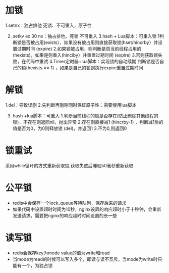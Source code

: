 # 加锁

1.setnx：独占排他 死锁、不可重入，原子性

2. setkv ex 30 nx：独占排他、死锁 不可重入
   3.hash + Lua脚本：可重入锁
   1判断锁是否被占用(exists），如果没有被占用则直接获取锁(hset/hincrby）并设置过期时间
   (expire)
   2.如果锁被占用，则判断是否当前线程占用的 (hexists)，如果是则重入(hinciby）并重置过期时间
   (expire)
   3.否则获取锁失败，在代码中重试
   4.Timer定时器+lua脚本：实现锁的自动续期
   判断锁是否自己的锁(hexists == 1)
   ，如果是自己的锁则执行expire重置过期时间

# 解锁

1.del：导致误删
2.先判断再删除同时保证原子性：需要使用lua脚本

3. hash +lua脚本：可重入
   1.判断当前线程的锁是否存在(防止删除其他线程的锁)，不存在则返回nll，抛出异常
   2.存在则直接减1 (hincrby-1) ，判断减1后的值是否为0，为0则释放锁 (del)，并返回1
   3.不为0,则返回0

# 锁重试

采用while循环的方式重新获取锁,获取失败后睡眠50毫秒重新获取





# 公平锁



+ redis中会保存一个lock_queue等待队列，保存后来的请求
+ 如果代码中设置超时时间为10秒，nginx设置的响应超时小于十秒钟，会重新发送请求。需要把nginx的响应超时时间设置的长一些



# 读写锁



+ redis会保存key为mode  value的值为write和read
+ 当mode为read的时候可以写入多个，即读与读不互斥，当mode为write时只能有一个，为独占锁



